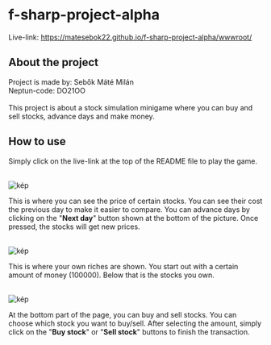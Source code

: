 # f-sharp-project-alpha

Live-link: https://matesebok22.github.io/f-sharp-project-alpha/wwwroot/

## About the project

Project is made by: Sebők Máté Milán
<br/>
Neptun-code: DO21OO
<br/><br/>
This project is about a stock simulation minigame where you can buy and sell stocks, advance days and make money.

## How to use

Simply click on the live-link at the top of the README file to play the game.
<br/><br/>

![kép](https://github.com/user-attachments/assets/275617fc-a257-4f52-812c-4cf458db0912)

This is where you can see the price of certain stocks. You can see their cost the previous day to make it easier to compare.
You can advance days by clicking on the "**Next day**" button shown at the bottom of the picture. Once pressed, the stocks will get new prices.
<br/><br/>

![kép](https://github.com/user-attachments/assets/d9c4f4e2-a7ab-4c57-a34a-6aed1f683f62)

This is where your own riches are shown. You start out with a certain amount of money (100000).
Below that is the stocks you own.
<br/><br/>

![kép](https://github.com/user-attachments/assets/c108c438-9f6d-4669-833b-b56300826de2)

At the bottom part of the page, you can buy and sell stocks.
You can choose which stock you want to buy/sell. After selecting the amount, simply click on the "**Buy stock**" or "**Sell stock**" buttons to finish the transaction.
